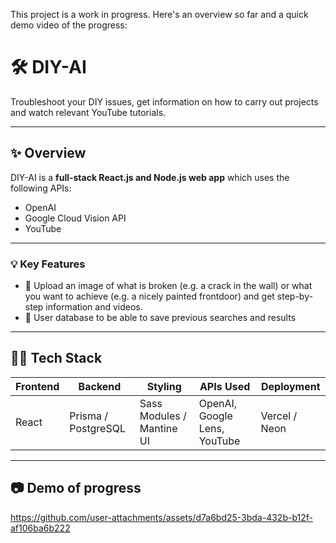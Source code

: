 This project is a work in progress. Here's an overview so far and a quick demo video of the progress:

# 🛠️ DIY-AI

Troubleshoot your DIY issues, get information on how to carry out projects and watch relevant YouTube tutorials.

---

## ✨ Overview

DIY-AI is a **full-stack React.js and Node.js web app** which uses the following APIs:

- OpenAI
- Google Cloud Vision API
- YouTube

---

### 💡 Key Features

- 📸 Upload an image of what is broken (e.g. a crack in the wall) or what you want to achieve (e.g. a nicely painted frontdoor) and get step-by-step information and videos.
- 👤 User database to be able to save previous searches and results

---

## 🧑‍💻 Tech Stack

| Frontend           | Backend             | Styling                   | APIs Used                                        | Deployment    |
|--------------------|---------------------|---------------------------|--------------------------------------------------|---------------|
| React              | Prisma / PostgreSQL | Sass Modules / Mantine UI | OpenAI, Google Lens, YouTube                     | Vercel / Neon |

---

## 📷 Demo of progress

https://github.com/user-attachments/assets/d7a6bd25-3bda-432b-b12f-af106ba6b222



